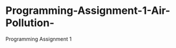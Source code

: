 Programming-Assignment-1-Air-Pollution-
=======================================

Programming Assignment 1
